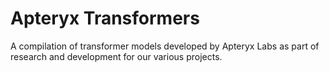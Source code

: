 # Apteryx Transformers
A compilation of transformer models developed by Apteryx Labs as part of research and development for our various projects. 
